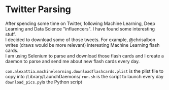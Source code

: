 # Twitter Parsing
After spending some time on Twitter, following Machine Learning, Deep Learning and Data Science "influencers". I have found some interesting stuff.  
I decided to download some of those tweets. For example, @chrisalbon writes (draws would be more relevant) interesting Machine Learning flash cards.  
I am using Selenium to parse and download those flash cards and I create a daemon to parse and send me about new flash cards every day.  

`com.alexattia.machinelearning.downloadflashcards.plist` is the plist file to copy into /Library/LaunchDaemons/
`run.sh` is the script to launch every day
`download_pics.py`is the Python script